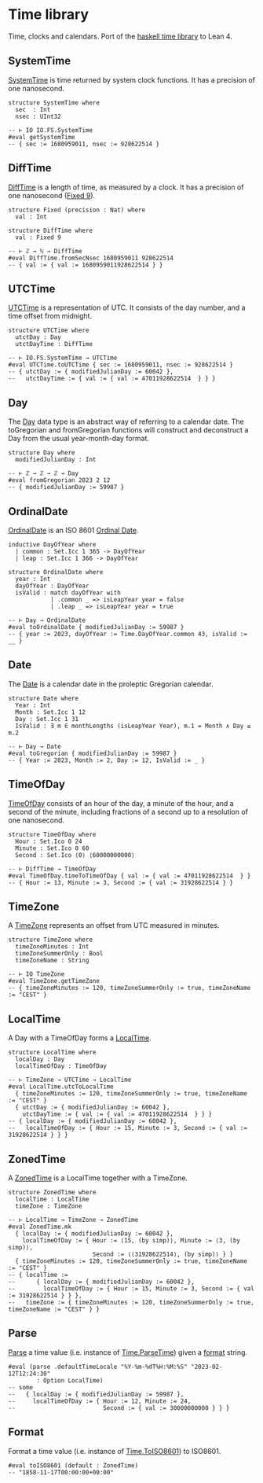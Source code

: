 # Time library

Time, clocks and calendars. Port of the [haskell time library](https://github.com/haskell/time)
to Lean 4.

## SystemTime

[SystemTime](../Time/Clock/SystemTime.html) is time returned by system clock functions.
It has a precision of one nanosecond.

```lean
structure SystemTime where
  sec  : Int
  nsec : UInt32
```

```lean
-- ⊢ IO IO.FS.SystemTime
#eval getSystemTime
-- { sec := 1680959011, nsec := 928622514 }
```

## DiffTime

[DiffTime](../Time/Clock/DiffTime.html#Time.DiffTime) is a length of time,
as measured by a clock. It has a precision of one nanosecond ([Fixed 9](../Time/Fixed.html#Time.Fixed)).

```lean
structure Fixed (precision : Nat) where
  val : Int

structure DiffTime where
  val : Fixed 9
```

```lean
-- ⊢ ℤ → ℕ → DiffTime
#eval DiffTime.fromSecNsec 1680959011 928622514
-- { val := { val := 1680959011928622514 } }
```

## UTCTime

[UTCTime](../Time/Clock/UTCTime.html#Time.UTCTime) is a representation of UTC.
It consists of the day number, and a time offset from midnight.

```lean
structure UTCTime where
  utctDay : Day
  utctDayTime : DiffTime
```

```lean
-- ⊢ IO.FS.SystemTime → UTCTime
#eval UTCTime.toUTCTime { sec := 1680959011, nsec := 928622514 }
-- { utctDay := { modifiedJulianDay := 60042 },
--   utctDayTime := { val := { val := 47011928622514  } } }
```

## Day

The [Day](../Time/Calendar/Days.html#Time.Day) data type is an abstract way of referring to a
calendar date. The toGregorian and
fromGregorian functions will construct and deconstruct a Day from the usual year-month-day format.

```lean
structure Day where
  modifiedJulianDay : Int
```

```lean
-- ⊢ ℤ → ℤ → ℤ → Day
#eval fromGregorian 2023 2 12
-- { modifiedJulianDay := 59987 }
```

## OrdinalDate

[OrdinalDate](../Time/Calendar/OrdinalDate.html#Time.OrdinalDate) is an
ISO 8601 [Ordinal Date](https://en.wikipedia.org/wiki/ISO_8601#Ordinal_dates).

```lean
inductive DayOfYear where
  | common : Set.Icc 1 365 -> DayOfYear
  | leap : Set.Icc 1 366 -> DayOfYear

structure OrdinalDate where
  year : Int
  dayOfYear : DayOfYear
  isValid : match dayOfYear with
            | .common _ => isLeapYear year = false
            | .leap _ => isLeapYear year = true
```

```lean
-- ⊢ Day → OrdinalDate
#eval toOrdinalDate { modifiedJulianDay := 59987 }
-- { year := 2023, dayOfYear := Time.DayOfYear.common 43, isValid := __ }
```

## Date

The [Date](../Time/Calendar/Gregorian.html#Time.Date) is a calendar date in the proleptic Gregorian calendar.

```lean
structure Date where
  Year : Int
  Month : Set.Icc 1 12
  Day : Set.Icc 1 31
  IsValid : ∃ m ∈ monthLengths (isLeapYear Year), m.1 = Month ∧ Day ≤ m.2
```

```lean
-- ⊢ Day → Date
#eval toGregorian { modifiedJulianDay := 59987 }
-- { Year := 2023, Month := 2, Day := 12, IsValid := _ }
```

## TimeOfDay

[TimeOfDay](../Time/LocalTime/TimeOfDay.html#Time.TimeOfDay) consists of an hour
of the day, a minute of the hour, and a second of the minute, including fractions
of a second up to a resolution of one nanosecond.

```lean
structure TimeOfDay where
  Hour : Set.Ico 0 24
  Minute : Set.Ico 0 60
  Second : Set.Ico ⟨0⟩ ⟨60000000000⟩
```

```lean
-- ⊢ DiffTime → TimeOfDay
#eval TimeOfDay.timeToTimeOfDay { val := { val := 47011928622514  } }
-- { Hour := 13, Minute := 3, Second := { val := 31928622514 } }
```

## TimeZone

A [TimeZone](../Time/LocalTime/TimeZone.html#Time.TimeZone) represents an offset
from UTC measured in minutes.

```lean
structure TimeZone where
  timeZoneMinutes : Int
  timeZoneSummerOnly : Bool
  timeZoneName : String
```

```lean
-- ⊢ IO TimeZone
#eval TimeZone.getTimeZone
-- { timeZoneMinutes := 120, timeZoneSummerOnly := true, timeZoneName := "CEST" }
```

## LocalTime

A Day with a TimeOfDay forms a [LocalTime](../Time/LocalTime/LocalTime.html#Time.LocalTime).

```lean
structure LocalTime where
  localDay : Day
  localTimeOfDay : TimeOfDay
```

```lean
-- ⊢ TimeZone → UTCTime → LocalTime
#eval LocalTime.utcToLocalTime
  { timeZoneMinutes := 120, timeZoneSummerOnly := true, timeZoneName := "CEST" }
  { utctDay := { modifiedJulianDay := 60042 },
    utctDayTime := { val := { val := 47011928622514  } } }
-- { localDay := { modifiedJulianDay := 60042 },
--   localTimeOfDay := { Hour := 15, Minute := 3, Second := { val := 31928622514 } } }
```

## ZonedTime

A [ZonedTime](../Time/LocalTime/ZonedTime.html#Time.ZonedTime) is a LocalTime
together with a TimeZone.

```lean
structure ZonedTime where
  localTime : LocalTime
  timeZone : TimeZone
```

```lean
-- ⊢ LocalTime → TimeZone → ZonedTime
#eval ZonedTime.mk
  { localDay := { modifiedJulianDay := 60042 },
    localTimeOfDay := { Hour := ⟨15, (by simp)⟩, Minute := ⟨3, (by simp)⟩,
                        Second := ⟨⟨31928622514⟩, (by simp)⟩ } }
  { timeZoneMinutes := 120, timeZoneSummerOnly := true, timeZoneName := "CEST" }
-- { localTime :=
--      { localDay := { modifiedJulianDay := 60042 },
--        localTimeOfDay := { Hour := 15, Minute := 3, Second := { val := 31928622514 } } },
--   timeZone := { timeZoneMinutes := 120, timeZoneSummerOnly := true, timeZoneName := "CEST" } }
```

## Parse

[Parse](../Time/Format/Parse.html#Time.parse) a time value (i.e. instance of
[Time.ParseTime](../Time/Format/Parse/Class.html#Time.ParseTime))
given a [format](../Time/Specifier.html) string.

```lean
#eval (parse .defaultTimeLocale "%Y-%m-%dT%H:%M:%S" "2023-02-12T12:24:30"
        : Option LocalTime)
-- some
--   { localDay := { modifiedJulianDay := 59987 },
--     localTimeOfDay := { Hour := 12, Minute := 24,
--                         Second := { val := 30000000000 } } }
```

## Format

Format a time value (i.e. instance of
[Time.ToISO8601](..//Time/Format.html#Time.ToISO8601)) to ISO8601.

```lean
#eval toISO8601 (default : ZonedTime)
-- "1858-11-17T00:00:00+00:00"
```
